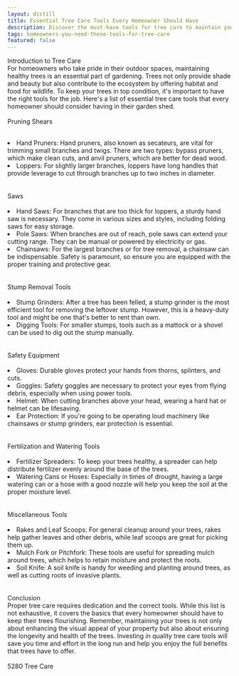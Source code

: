 ```yaml
---
layout: distill
title: Essential Tree Care Tools Every Homeowner Should Have
description: Discover the must-have tools for tree care to maintain your home's landscape effortlessly. Learn about essential arborist gear now!
tags: homeowners-you-need-these-tools-for-tree-care
featured: false
---
```


Introduction to Tree Care<br />For homeowners who take pride in their outdoor spaces, maintaining healthy trees is an essential part of gardening. Trees not only provide shade and beauty but also contribute to the ecosystem by offering habitat and food for wildlife. To keep your trees in top condition, it's important to have the right tools for the job. Here's a list of essential tree care tools that every homeowner should consider having in their garden shed.<br /><br />Pruning Shears<br /><br /><li>Hand Pruners: Hand pruners, also known as secateurs, are vital for trimming small branches and twigs. There are two types: bypass pruners, which make clean cuts, and anvil pruners, which are better for dead wood.</li><li>Loppers: For slightly larger branches, loppers have long handles that provide leverage to cut through branches up to two inches in diameter.</li><br /><br />Saws<br /><br /><li>Hand Saws: For branches that are too thick for loppers, a sturdy hand saw is necessary. They come in various sizes and styles, including folding saws for easy storage.</li><li>Pole Saws: When branches are out of reach, pole saws can extend your cutting range. They can be manual or powered by electricity or gas.</li><li>Chainsaws: For the largest branches or for tree removal, a chainsaw can be indispensable. Safety is paramount, so ensure you are equipped with the proper training and protective gear.</li><br /><br />Stump Removal Tools<br /><br /><li>Stump Grinders: After a tree has been felled, a stump grinder is the most efficient tool for removing the leftover stump. However, this is a heavy-duty tool and might be one that's better to rent than own.</li><li>Digging Tools: For smaller stumps, tools such as a mattock or a shovel can be used to dig out the stump manually.</li><br /><br />Safety Equipment<br /><br /><li>Gloves: Durable gloves protect your hands from thorns, splinters, and cuts.</li><li>Goggles: Safety goggles are necessary to protect your eyes from flying debris, especially when using power tools.</li><li>Helmet: When cutting branches above your head, wearing a hard hat or helmet can be lifesaving.</li><li>Ear Protection: If you're going to be operating loud machinery like chainsaws or stump grinders, ear protection is essential.</li><br /><br />Fertilization and Watering Tools<br /><br /><li>Fertilizer Spreaders: To keep your trees healthy, a spreader can help distribute fertilizer evenly around the base of the trees.</li><li>Watering Cans or Hoses: Especially in times of drought, having a large watering can or a hose with a good nozzle will help you keep the soil at the proper moisture level.</li><br /><br />Miscellaneous Tools<br /><br /><li>Rakes and Leaf Scoops: For general cleanup around your trees, rakes help gather leaves and other debris, while leaf scoops are great for picking them up.</li><li>Mulch Fork or Pitchfork: These tools are useful for spreading mulch around trees, which helps to retain moisture and protect the roots.</li><li>Soil Knife: A soil knife is handy for weeding and planting around trees, as well as cutting roots of invasive plants.</li><br /><br />Conclusion<br />Proper tree care requires dedication and the correct tools. While this list is not exhaustive, it covers the basics that every homeowner should have to keep their trees flourishing. Remember, maintaining your trees is not only about enhancing the visual appeal of your property but also about ensuring the longevity and health of the trees. Investing in quality tree care tools will save you time and effort in the long run and help you enjoy the full benefits that trees have to offer.<br /><br />5280 Tree Care

